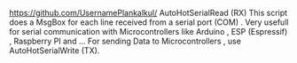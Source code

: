 https://github.com/UsernamePlankalkul/
AutoHotSerialRead (RX)
This script does a MsgBox for each line received from a serial port (COM) .
Very usefull for serial communication with Microcontrollers like Arduino , ESP (Espressif) , Raspberry PI and ...
For sending Data to Microcontrollers , use AutoHotSerialWrite (TX).
